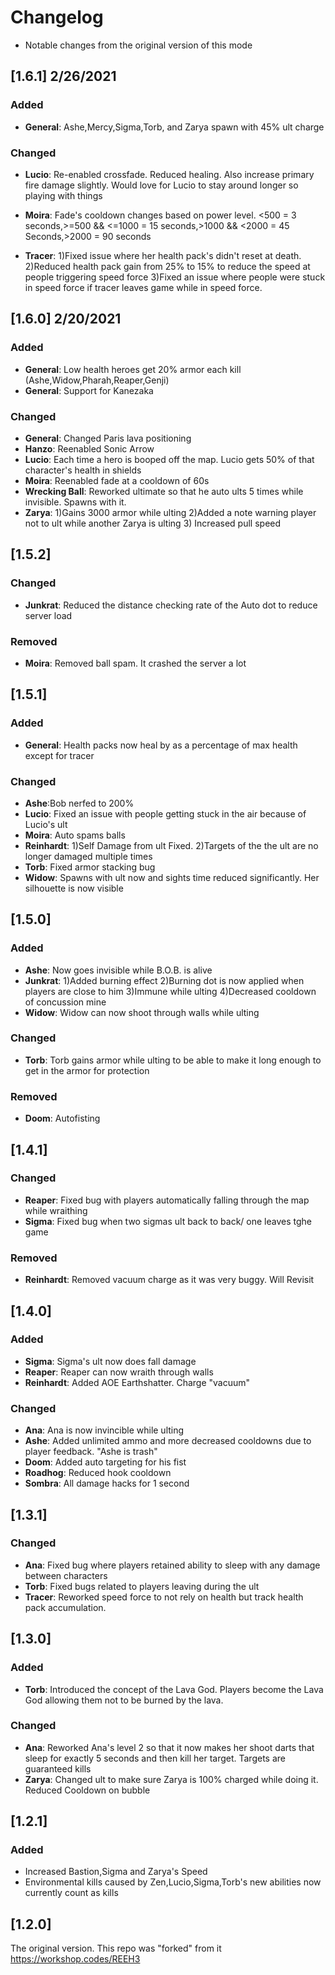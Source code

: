# Changelog
- Notable changes from the original version of this mode

## [1.6.1] 2/26/2021
### Added
- **General**: Ashe,Mercy,Sigma,Torb, and Zarya spawn with 45% ult charge
### Changed
- **Lucio**: Re-enabled crossfade. Reduced healing. Also increase primary fire damage slightly. Would love for Lucio to stay around longer so playing with things
- **Moira**: Fade's cooldown changes based on power level. <500  = 3 seconds,>=500  && <=1000 = 15 seconds,>1000  && <2000 = 45 Seconds,>2000 = 90 seconds

- **Tracer**: 1)Fixed issue where her health pack's didn't reset at death. 2)Reduced health pack gain from 25% to 15% to reduce the speed at people triggering speed force
3)Fixed an issue where people were stuck in speed force if tracer leaves game while in speed force.


## [1.6.0] 2/20/2021
### Added
- **General**: Low health heroes get 20% armor each kill (Ashe,Widow,Pharah,Reaper,Genji)
- **General**: Support for Kanezaka

### Changed
- **General**: Changed Paris lava positioning
- **Hanzo**: Reenabled Sonic Arrow
- **Lucio**: Each time a hero is booped off the map. Lucio gets 50% of that character's health in shields
- **Moira**: Reenabled fade at a cooldown of 60s
- **Wrecking Ball**: Reworked ultimate so that he auto ults 5 times while invisible. Spawns with it.
- **Zarya**: 1)Gains 3000 armor while ulting 2)Added a note warning player not to ult while another Zarya is ulting 3) Increased pull speed

## [1.5.2]
### Changed
- **Junkrat**: Reduced the distance checking rate of the Auto dot to reduce server load

### Removed
- **Moira**: Removed ball spam. It crashed the server a lot

## [1.5.1]
### Added
- **General**: Health packs now heal by as a percentage of max health except for tracer

### Changed
- **Ashe**:Bob nerfed to 200%
- **Lucio**: Fixed an issue with people getting stuck in the air because of Lucio's ult
- **Moira**: Auto spams balls
- **Reinhardt**: 1)Self Damage from ult Fixed. 2)Targets of the the ult are no longer damaged multiple times
- **Torb**: Fixed armor stacking bug
- **Widow**: Spawns with ult now and sights time reduced significantly. Her silhouette is now visible  


## [1.5.0]
### Added
- **Ashe**: Now goes invisible while B.O.B. is alive
- **Junkrat**: 1)Added burning effect 2)Burning dot is now applied when players are close to him 3)Immune while ulting 4)Decreased cooldown of concussion mine
- **Widow**: Widow can now shoot through walls while ulting

### Changed
- **Torb**: Torb gains armor while ulting to be able to make it long enough to get in the armor for protection
### Removed
- **Doom**: Autofisting


## [1.4.1]
### Changed
- **Reaper**: Fixed bug with players automatically falling through the map while wraithing
- **Sigma**: Fixed bug when two sigmas ult back to back/ one leaves tghe game

### Removed
- **Reinhardt**: Removed vacuum charge as it was very buggy. Will Revisit

## [1.4.0]
### Added
- **Sigma**: Sigma's ult now does fall damage 
- **Reaper**: Reaper can now wraith through walls
- **Reinhardt**: Added AOE Earthshatter. Charge "vacuum"

### Changed
- **Ana**: Ana is now invincible while ulting
- **Ashe**: Added unlimited ammo and more decreased cooldowns due to player feedback. "Ashe is trash"
- **Doom**: Added auto targeting for his fist
- **Roadhog**: Reduced hook cooldown 
- **Sombra**: All damage hacks for 1 second

## [1.3.1]
### Changed
- **Ana**: Fixed bug where players retained ability to sleep with any damage between characters
- **Torb**: Fixed bugs related to players leaving during the ult
- **Tracer**: Reworked speed force to not rely on health but track health pack accumulation.

## [1.3.0]
### Added
- **Torb**: Introduced the concept of the Lava God. Players become the Lava God allowing them not to be burned by the lava.

### Changed
- **Ana**: Reworked Ana's level 2 so that it now makes her shoot darts that sleep for exactly 5 seconds and then kill her target. Targets are guaranteed kills
- **Zarya**: Changed ult to make sure Zarya is 100% charged while doing it. Reduced Cooldown on bubble

## [1.2.1] 
### Added
- Increased Bastion,Sigma and Zarya's Speed
- Environmental kills caused by Zen,Lucio,Sigma,Torb's new abilities now currently count as kills


## [1.2.0]
The original version. This repo was "forked" from it https://workshop.codes/REEH3 
```

